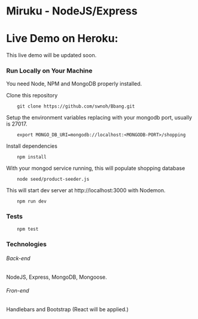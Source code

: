 <!-- [![Build Status](https://travis-ci.org/brenohq/nodejs-shopping-cart.svg?branch=master)](https://travis-ci.org/brenohq/nodejs-shopping-cart) -->

# Miruku - NodeJS/Express

# Live Demo on Heroku:
<!-- [nodejs-shopping-cart.herokuapp.com](https://nodejs-shopping-cart.herokuapp.com/) -->
This live demo will be updated soon.

### Run Locally on Your Machine
You need Node, NPM and MongoDB properly installed.

Clone this repository
``` shell
    git clone https://github.com/swnoh/Bbang.git
```
Setup the environment variables replacing <MONGODB-PORT> with your mongodb port, usually is 27017.
``` shell
    export MONGO_DB_URI=mongodb://localhost:<MONGODB-PORT>/shopping
```
Install dependencies
``` shell
    npm install
```

With your mongod service running, this will populate shopping database
``` shell
    node seed/product-seeder.js 
```
This will start dev server at http://localhost:3000 with Nodemon.
``` shell
    npm run dev
```

### Tests
``` shell
    npm test
```

### Technologies
###### Back-end
NodeJS, Express, MongoDB, Mongoose. 
###### Fron-end
Handlebars and Bootstrap (React will be applied.)
